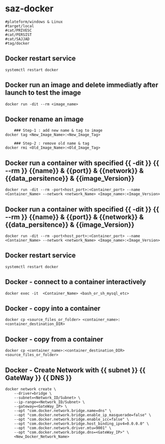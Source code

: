# saz-docker
```
#plateform/windows & Linux
#target/local
#cat/PRIVESC
#cat/PERSIST
#cat/SAJJAD
#tag/docker
```

## Docker restart service
```
systemctl restart docker
```


## Docker run an image and delete immediatly after launch to test the image
```
docker run -dit --rm <image_name>
```


## Docker rename an image 
```
    ### Step-1 : add new name & tag to image
docker tag <New_Image_Name>:<New_Image_Tag>

    ### Step-2 : remove old name & tag
docker rmi <Old_Image_Name>:<Old_Image_Tag>
```


## Docker run a container with specified {{ -dit }} {{ --rm }} {{name}} & {{port}} & {{network}} & {{data_persitence}} & {{image_Version}}
```
docker run -dit --rm -port<host_port>:<Container_port> --name <Container_Name> --network <network_Name> <Image_name>:<Image_Version>
```


## Docker run a container with specified {{ -dit }} {{ --rm }} {{name}} & {{port}} & {{network}} & {{data_persitence}} & {{image_Version}}
```
docker run -dit --rm -port<host_port>:<Container_port> --name <Container_Name> --network <network_Name> <Image_name>:<Image_Version>
```


## Docker restart service
```
systemctl restart docker
```


## Docker - connect to a container  interactively
```
docker exec -it  <Container_Name> <bash_or_sh_mysql_etc>
```


## Docker - copy into a container
```
docker cp <source_files_or_folder> <container_name>:<container_destination_DIR>
```


## Docker - copy from a container
```
docker cp <container_name>:<container_destination_DIR> <source_files_or_folder>
```


## Docker - Create Network with {{ subnet }} {{ GateWay }} {{ DNS }}
```
docker network create \
    --driver=bridge \
    --subnet=<Network_ID/Subnet> \
    --ip-range=<Network_ID/Subnet> \
    --gateway=<GateWay_IP> \
    --opt "com.docker.network.bridge.name=dns" \
    --opt "com.docker.network.bridge.enable_ip_masquerade=false" \
    --opt "com.docker.network.bridge.enable_icc=false" \
    --opt "com.docker.network.bridge.host_binding_ipv4=0.0.0.0" \
    --opt "com.docker.network.driver.mtu=9001" \
    --opt "com.docker.network.bridge.dns=<GateWay_IP>" \
    <New_Docker_Network_Name>
```
